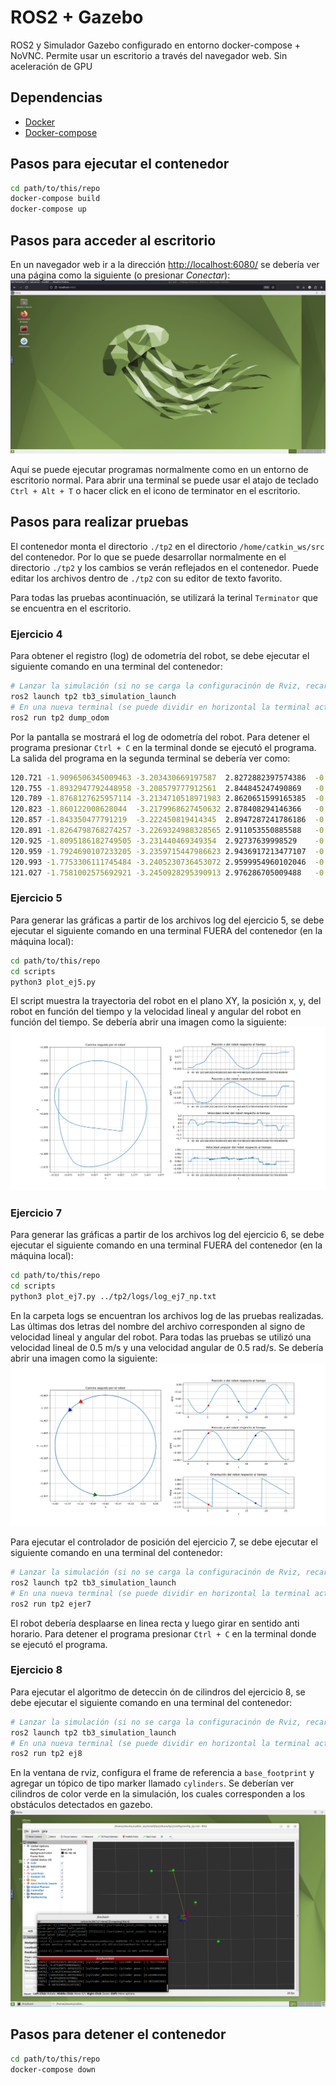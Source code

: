 # ROS2 + Gazebo

ROS2 y Simulador Gazebo configurado en entorno docker-compose + NoVNC. Permite usar un escritorio a través del navegador web. Sin aceleración de GPU 


## Dependencias
- [Docker](https://docs.docker.com/engine/install/ubuntu/)
- [Docker-compose](https://docs.docker.com/compose/install/)


## Pasos para ejecutar el contenedor
```bash
cd path/to/this/repo
docker-compose build
docker-compose up
```

## Pasos para acceder al escritorio
En un navegador web ir a la dirección [http://localhost:6080/](http://localhost:6080/) se debería ver una página como la siguiente (o presionar *Conectar*):
![NoVNC](./images/desktop.png)

Aquí se puede ejecutar programas normalmente como en un entorno de escritorio normal. Para abrir una terminal se puede usar el atajo de teclado `Ctrl + Alt + T` o hacer click en el icono de terminator en el escritorio.

## Pasos para realizar pruebas
El contenedor monta el directorio `./tp2` en el directorio `/home/catkin_ws/src` del contenedor. Por lo que se puede desarrollar normalmente en el directorio `./tp2` y los cambios se verán reflejados en el contenedor. Puede editar los archivos dentro de `./tp2` con su editor de texto favorito.

Para todas las pruebas acontinuación, se utilizará la terinal `Terminator` que se encuentra en el escritorio.
### Ejercicio 4
Para obtener el registro (log) de odometría del robot, se debe ejecutar el siguiente comando en una terminal del contenedor:
```bash
# Lanzar la simulación (si no se carga la configuracinón de Rviz, recargarla manualmente):
ros2 launch tp2 tb3_simulation_launch
# En una nueva terminal (se puede dividir en horizontal la terminal actual) ejecutar:
ros2 run tp2 dump_odom
```
Por la pantalla se mostrará el log de odometría del robot. Para detener el programa presionar `Ctrl + C` en la terminal donde se ejecutó el programa. La salida del programa en la segunda terminal se debería ver como:
```bash
120.721	-1.9096506345009463	-3.203430669197587	2.8272882397574386	-0.5065613988181882	0.51464763260618
120.755	-1.8932947792448958	-3.208579777912561	2.844845247490869	-0.5063759630885409	0.5109374524557049
120.789	-1.8768127625957114	-3.2134710518971983	2.8620651599165385	-0.5085950547485307	0.4905038667489773
120.823	-1.860122008628044	-3.2179968627450632	2.878408294146366	-0.5077207304548079	0.4796668725960024
120.857	-1.843350477791219	-3.222450819414345	2.8947287241786186	-0.5111678476848345	0.47958592617506135
120.891	-1.8264798768274257	-3.2269324988328565	2.911053550885588	-0.5138540366127501	0.47951911458822777
120.925	-1.8095186182749505	-3.231440469349354	2.92737639998529	-0.5162612868170676	0.479452949103016
120.959	-1.7924690107233205	-3.2359715447986623	2.9436917213477107	-0.5184770470205989	0.47938728528652585
120.993	-1.7753306111745484	-3.2405230736453072	2.9599954960102046	-0.5205831895745671	0.47932313400783355
121.027	-1.7581002575692921	-3.2450928295390913	2.976286705009488	-0.5226622388393677	0.4792614108749484
```

### Ejercicio 5
Para generar las gráficas a partir de los archivos log del ejercicio 5, se debe ejecutar el siguiente comando en una terminal FUERA del contenedor (en la máquina local):
```bash
cd path/to/this/repo
cd scripts
python3 plot_ej5.py
```
El script muestra la trayectoria del robot en el plano XY, la posición x, y, del robot en función del tiempo y la velocidad lineal y angular del robot en función del tiempo. Se debería abrir una imagen como la siguiente:
![Ejercicio 5](./images/ej5.png)

### Ejercicio 7
Para generar las gráficas a partir de los archivos log del ejercicio 6, se debe ejecutar el siguiente comando en una terminal FUERA del contenedor (en la máquina local):
```bash
cd path/to/this/repo
cd scripts
python3 plot_ej7.py ../tp2/logs/log_ej7_np.txt
```
En la carpeta logs se encuentran los archivos log de las pruebas realizadas. Las últimas dos letras del nombre del archivo corresponden al signo de velocidad lineal y angular del robot. Para todas las pruebas se utilizó una velocidad lineal de 0.5 m/s y una velocidad angular de 0.5 rad/s. Se debería abrir una imagen como la siguiente:
![Ejercicio 7](./images/ej7_nn.png) 

Para ejecutar el controlador de posición del ejercicio 7, se debe ejecutar el siguiente comando en una terminal del contenedor:
```bash
# Lanzar la simulación (si no se carga la configuracinón de Rviz, recargarla manualmente):
ros2 launch tp2 tb3_simulation_launch
# En una nueva terminal (se puede dividir en horizontal la terminal actual) ejecutar:
ros2 run tp2 ejer7
```
El robot debería desplaarse en linea recta y luego girar en sentido anti horario. Para detener el programa presionar `Ctrl + C` en la terminal donde se ejecutó el programa.

### Ejercicio 8
Para ejecutar el algoritmo de deteccin ón de cilindros del ejercicio 8, se debe ejecutar el siguiente comando en una terminal del contenedor:
```bash
# Lanzar la simulación (si no se carga la configuracinón de Rviz, recargarla manualmente):
ros2 launch tp2 tb3_simulation_launch
# En una nueva terminal (se puede dividir en horizontal la terminal actual) ejecutar:
ros2 run tp2 ej8
```
En la ventana de rviz, configura el frame de referencia a `base_footprint` y agregar un tópico de tipo marker llamado `cylinders`. Se deberían ver cilindros de color verde en la simulación, los cuales corresponden a los obstáculos detectados en gazebo.
![Rviz](./images/ej8.png)

## Pasos para detener el contenedor
```bash
cd path/to/this/repo
docker-compose down
```
